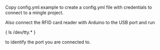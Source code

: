 Copy config.yml.example to create a config.yml file with credentials to connect to a mingle project.

Also connect the RFID card reader with Arduino to the USB port and run

{ ls /dev/tty.* } 

to identify the port you are connected to.